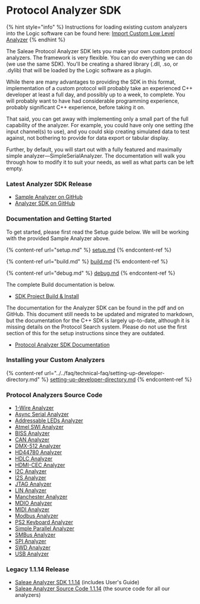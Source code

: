 # Protocol Analyzer SDK

{% hint style="info" %}
Instructions for loading existing custom analyzers into the Logic software can be found here: [Import Custom Low Level Analyzer](../../faq/technical-faq/setting-up-developer-directory.md)
{% endhint %}

The Saleae Protocol Analyzer SDK lets you make your own custom protocol analyzers. The framework is very flexible. You can do everything we can do (we use the same SDK). You'll be creating a shared library (.dll, .so, or .dylib) that will be loaded by the Logic software as a plugin.

While there are many advantages to providing the SDK in this format, implementation of a custom protocol will probably take an experienced C++ developer at least a full day, and possibly up to a week, to complete. You will probably want to have had considerable programming experience, probably significant C++ experience, before taking it on.

That said, you can get away with implementing only a small part of the full capability of the analyzer. For example, you could have only one setting (the input channel(s) to use), and you could skip creating simulated data to test against, not bothering to provide for data export or tabular display.

Further, by default, you will start out with a fully featured and maximally simple analyzer—SimpleSerialAnalyzer. The documentation will walk you through how to modify it to suit your needs, as well as what parts can be left empty.

### **Latest Analyzer SDK Release**

* [Sample Analyzer on GitHub](https://github.com/saleae/SampleAnalyzer)
* [Analyzer SDK on GitHub](https://github.com/saleae/AnalyzerSDK)

### **Documentation and Getting Started**

To get started, please first read the Setup guide below. We will be working with the provided Sample Analyzer above.

{% content-ref url="setup.md" %}
[setup.md](setup.md)
{% endcontent-ref %}

{% content-ref url="build.md" %}
[build.md](build.md)
{% endcontent-ref %}

{% content-ref url="debug.md" %}
[debug.md](debug.md)
{% endcontent-ref %}

The complete Build documentation is below.

* [SDK Project Build & Install](https://github.com/saleae/SampleAnalyzer/blob/master/docs/Analyzer%20SDK%20Setup.md)

The documentation for the Analyzer SDK can be found in the pdf and on GitHub. This document still needs to be updated and migrated to markdown, but the documentation for the C++ SDK is largely up-to-date, although it is missing details on the Protocol Search system. Please do not use the first section of this for the setup instructions since they are outdated.

* [Protocol Analyzer SDK Documentation](https://github.com/saleae/SampleAnalyzer/blob/master/docs/Saleae%20Analyzer%20SDK%20\(older\).pdf)

### Installing your Custom Analyzers

{% content-ref url="../../faq/technical-faq/setting-up-developer-directory.md" %}
[setting-up-developer-directory.md](../../faq/technical-faq/setting-up-developer-directory.md)
{% endcontent-ref %}

### Protocol Analyzers Source Code

* [1-Wire Analyzer](https://www.github.com/saleae/one-wire-analyzer)
* [Async Serial Analyzer](https://www.github.com/saleae/serial-analyzer)&#x20;
* [Addressable LEDs Analyzer](https://www.github.com/saleae/async-rgb-led-analyzer)
* [Atmel SWI Analyzer](https://www.github.com/saleae/atmel-swi-analyzer)
* [BISS Analyzer](https://www.github.com/saleae/biss-analyzer)
* [CAN Analyzer](https://www.github.com/saleae/can-analyzer)
* [DMX-512 Analyzer](https://www.github.com/saleae/dmx-512-analyzer)
* [HD44780 Analyzer](https://www.github.com/saleae/hd44780-analyzer)&#x20;
* [HDLC Analyzer](https://www.github.com/saleae/hdlc-analyzer)&#x20;
* [HDMI-CEC Analyzer](https://www.github.com/saleae/hdmi-cec-analyzer)&#x20;
* [I2C Analyzer](https://www.github.com/saleae/i2c-analyzer)&#x20;
* [I2S Analyzer](https://www.github.com/saleae/i2s-analyzer)&#x20;
* [JTAG Analyzer](https://www.github.com/saleae/jtag-analyzer)&#x20;
* [LIN Analyzer](https://www.github.com/saleae/lin-analyzer)
* [Manchester Analyzer](https://www.github.com/saleae/manchester-analyzer)&#x20;
* [MDIO Analyzer](https://www.github.com/saleae/mdio-analyzer)&#x20;
* [MIDI Analyzer](https://www.github.com/saleae/midi-analyzer)&#x20;
* [Modbus Analyzer](https://www.github.com/saleae/modbus-analyzer)&#x20;
* [PS2 Keyboard Analyzer](https://www.github.com/saleae/ps2-keyboard-analyzer)&#x20;
* [Simple Parallel Analyzer](https://www.github.com/saleae/simple-parallel-analyzer)&#x20;
* [SMBus Analyzer](https://www.github.com/saleae/smbus-analyzer)&#x20;
* [SPI Analyzer](https://www.github.com/saleae/spi-analyzer)&#x20;
* [SWD Analyzer](https://www.github.com/saleae/swd-analyzer)&#x20;
* [USB Analyzer](https://www.github.com/saleae/usb-analyzer)

### **Legacy 1.1.14 Release**

* [Saleae Analyzer SDK 1.1.14](http://downloads.saleae.com/SDK/SaleaeAnalyzerSdk-1.1.14.zip) (includes User's Guide)
* [Saleae Analyzer Source Code 1.1.14](http://downloads.saleae.com/SDK/Saleae%20Analyzer%20Source%201.1.14.zip) (the source code for all our analyzers)
